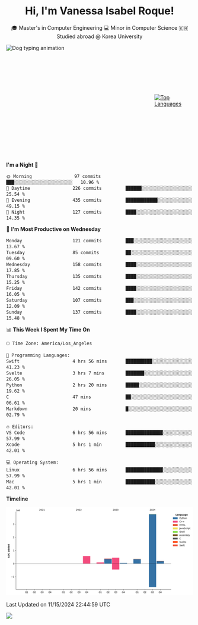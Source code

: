 <h1 align="center">Hi, I'm Vanessa Isabel Roque!</h1>

<p align="center"> 🎓 Master's in Computer Engineering 💻 Minor in Computer Science 🇰🇷 Studied abroad @ Korea University <br></p>
<div style="display: flex; justify-content: center; align-items: center;">
  <img src="https://cdn.dribbble.com/users/859807/screenshots/6284055/benny_typing_1.gif" width="400" height="300" alt="Dog typing animation">
  <a href="https://github.com/anuraghazra/github-readme-stats">
    <img src="https://github-readme-stats.vercel.app/api/top-langs/?username=vroque19" alt="Top Languages" width="400" height="300">
  </a>
</div>

 
<!--START_SECTION:waka-->
**I'm a Night 🦉** 

```text
🌞 Morning                97 commits          ███░░░░░░░░░░░░░░░░░░░░░░   10.96 % 
🌆 Daytime                226 commits         ██████░░░░░░░░░░░░░░░░░░░   25.54 % 
🌃 Evening                435 commits         ████████████░░░░░░░░░░░░░   49.15 % 
🌙 Night                  127 commits         ████░░░░░░░░░░░░░░░░░░░░░   14.35 % 
```
📅 **I'm Most Productive on Wednesday** 

```text
Monday                   121 commits         ███░░░░░░░░░░░░░░░░░░░░░░   13.67 % 
Tuesday                  85 commits          ██░░░░░░░░░░░░░░░░░░░░░░░   09.60 % 
Wednesday                158 commits         ████░░░░░░░░░░░░░░░░░░░░░   17.85 % 
Thursday                 135 commits         ████░░░░░░░░░░░░░░░░░░░░░   15.25 % 
Friday                   142 commits         ████░░░░░░░░░░░░░░░░░░░░░   16.05 % 
Saturday                 107 commits         ███░░░░░░░░░░░░░░░░░░░░░░   12.09 % 
Sunday                   137 commits         ████░░░░░░░░░░░░░░░░░░░░░   15.48 % 
```


📊 **This Week I Spent My Time On** 

```text
🕑︎ Time Zone: America/Los_Angeles

💬 Programming Languages: 
Swift                    4 hrs 56 mins       ██████████░░░░░░░░░░░░░░░   41.23 % 
Svelte                   3 hrs 7 mins        ███████░░░░░░░░░░░░░░░░░░   26.05 % 
Python                   2 hrs 20 mins       █████░░░░░░░░░░░░░░░░░░░░   19.62 % 
C                        47 mins             ██░░░░░░░░░░░░░░░░░░░░░░░   06.61 % 
Markdown                 20 mins             █░░░░░░░░░░░░░░░░░░░░░░░░   02.79 % 

🔥 Editors: 
VS Code                  6 hrs 56 mins       ██████████████░░░░░░░░░░░   57.99 % 
Xcode                    5 hrs 1 min         ███████████░░░░░░░░░░░░░░   42.01 % 

💻 Operating System: 
Linux                    6 hrs 56 mins       ██████████████░░░░░░░░░░░   57.99 % 
Mac                      5 hrs 1 min         ███████████░░░░░░░░░░░░░░   42.01 % 
```

**Timeline**

![Lines of Code chart](https://raw.githubusercontent.com/vroque19/vroque19/main/assets/bar_graph.png)


 Last Updated on 11/15/2024 22:44:59 UTC
<!--END_SECTION:waka-->
![](https://komarev.com/ghpvc/?username=vroque19&color=b2a3dc&style=flat-square)
